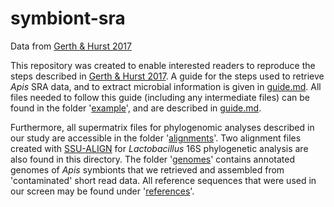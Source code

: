 # symbiont-sra
Data from [Gerth & Hurst 2017](https://github.com/gerthmicha/symbiont-sra/)

This repository was created to enable interested readers to reproduce the steps described in [Gerth & Hurst 2017](https://github.com/gerthmicha/symbiont-sra/). A guide for the steps used to retrieve *Apis* SRA data, and to extract microbial information is given in [guide.md](https://github.com/gerthmicha/symbiont-sra/blob/master/guide.md). All files needed to follow this guide (including any intermediate files) can be found in the folder '[example](https://github.com/gerthmicha/symbiont-sra/tree/master/example)', and are described in [guide.md](https://github.com/gerthmicha/symbiont-sra/blob/master/guide.md). 

Furthermore, all supermatrix files for phylogenomic analyses described in our study are accessible in the folder '[alignments](https://github.com/gerthmicha/symbiont-sra/tree/master/alignments)'. Two alignment files created with [SSU-ALIGN](http://eddylab.org/software/ssu-align/) for *Lactobacillus* 16S phylogenetic analysis are also found in this directory. 
The folder '[genomes](https://github.com/gerthmicha/symbiont-sra/tree/master/genomes)' contains annotated genomes of *Apis* symbionts that we retrieved and assembled from 'contaminated' short read data.
All reference sequences that were used in our screen may be found under '[references](https://github.com/gerthmicha/symbiont-sra/tree/master/references)'.